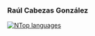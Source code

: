 ### Raúl Cabezas González

[![NTop languages](https://github-readme-stats.vercel.app/api/top-langs/?username=rcabezas29&theme=blue-green)](https://github.com/rcabezas29/github-readme-stats)

<!--
**rcabezas29/rcabezas29** is a ✨ _special_ ✨ repository because its `README.md` (this file) appears on your GitHub profile.

Here are some ideas to get you started:

- 🔭 I’m currently working on ...
- 🌱 I’m currently learning ...
- 👯 I’m looking to collaborate on ...
- 🤔 I’m looking for help with ...
- 💬 Ask me about ...
- 📫 How to reach me: ...
- 😄 Pronouns: ...
- ⚡ Fun fact: ...
-->
